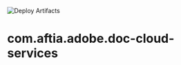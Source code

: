 ![Deploy Artifacts](https://github.com/AFTIA/com.aftia.adobe.doc-cloud-services/workflows/Deploy%20Artifacts/badge.svg)

# com.aftia.adobe.doc-cloud-services